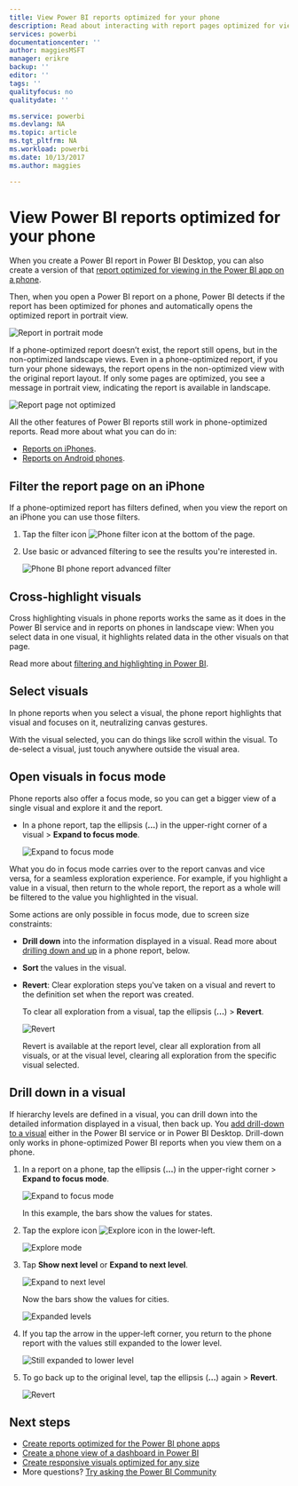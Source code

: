 ```yaml
---
title: View Power BI reports optimized for your phone
description: Read about interacting with report pages optimized for viewing in the Power BI phone apps.
services: powerbi
documentationcenter: ''
author: maggiesMSFT
manager: erikre
backup: ''
editor: ''
tags: ''
qualityfocus: no
qualitydate: ''

ms.service: powerbi
ms.devlang: NA
ms.topic: article
ms.tgt_pltfrm: NA
ms.workload: powerbi
ms.date: 10/13/2017
ms.author: maggies

---
```

# View Power BI reports optimized for your phone
When you create a Power BI report in Power BI Desktop, you can also create a version of that [report optimized for viewing in the Power BI app on a phone](powerbi-desktop-create-phone-report.md).

Then, when you open a Power BI report on a phone, Power BI detects if the report has been optimized for phones and automatically opens the optimized report in portrait view.

![Report in portrait mode](media/powerbi-mobile-view-phone-report/07-power-bi-phone-report-portrait.png)

If a phone-optimized report doesn’t exist, the report still opens, but in the non-optimized landscape views. Even in a phone-optimized report, if you turn your phone sideways, the report opens in the non-optimized view with the original report layout. If only some pages are optimized, you see a message in portrait view, indicating the report is available in landscape.

![Report page not optimized](media/powerbi-mobile-view-phone-report/06-power-bi-phone-report-page-not-optimized.png)

All the other features of Power BI reports still work in phone-optimized reports. Read more about what you can do in:

* [Reports on iPhones](powerbi-mobile-reports-in-the-iphone-app.md). 
* [Reports on Android phones](powerbi-mobile-reports-in-the-iphone-app.md).

## Filter the report page on an iPhone
If a phone-optimized report has filters defined, when you view the report on an iPhone you can use those filters. 

1. Tap the filter icon ![Phone filter icon](media/powerbi-mobile-view-phone-report/power-bi-phone-filter-icon.png) at the bottom of the page. 
2. Use basic or advanced filtering to see the results you're interested in.
   
    ![Phone BI phone report advanced filter](media/powerbi-mobile-view-phone-report/power-bi-iphone-advanced-filter-toronto.gif)

## Cross-highlight visuals
Cross highlighting visuals in phone reports works the same as it does in the Power BI service and in reports on phones in landscape view: When you select data in one visual, it highlights related data in the other visuals on that page.

Read more about [filtering and highlighting in Power BI](power-bi-reports-filters-and-highlighting.md).

## Select visuals
In phone reports when you select a visual, the phone report highlights that visual and focuses on it, neutralizing canvas gestures.

With the visual selected, you can do things like scroll within the visual. To de-select a visual, just touch anywhere outside the visual area.

## Open visuals in focus mode
Phone reports also offer a focus mode, so you can get a bigger view of a single visual and explore it and the report.

* In a phone report, tap the ellipsis (**...**) in the upper-right corner of a visual  > **Expand to focus mode**.
  
    ![Expand to focus mode](media/powerbi-mobile-view-phone-report/power-bi-phone-report-focus-mode.png)

What you do in focus mode carries over to the report canvas and vice versa, for a seamless exploration experience. For example, if you highlight a value in a visual, then return to the whole report, the report as a whole will be filtered to the value you highlighted in the visual.

Some actions are only possible in focus mode, due to screen size constraints:

* **Drill down** into the information displayed in a visual. Read more about [drilling down and up](powerbi-mobile-view-phone-report.md#drill-down-in-a-visual) in a phone report, below.
* **Sort** the values in the visual.
* **Revert**: Clear exploration steps you've taken on a visual and revert to the definition set when the report was created.
  
    To clear all exploration from a visual, tap the ellipsis (**...**) > **Revert**.
  
    ![Revert](media/powerbi-mobile-view-phone-report/power-bi-phone-report-revert-levels.png)
  
    Revert is available at the report level, clear all exploration from all visuals, or at the visual level, clearing all exploration from the specific visual selected.   

## Drill down in a visual
If hierarchy levels are defined in a visual, you can drill down into the detailed information displayed in a visual, then back up. You [add drill-down to a visual](power-bi-visualization-drill-down.md) either in the Power BI service or in Power BI Desktop. Drill-down only works in phone-optimized Power BI reports when you view them on a phone. 

1. In a report on a phone, tap the ellipsis (**...**) in the upper-right corner > **Expand to focus mode**.
   
    ![Expand to focus mode](media/powerbi-mobile-view-phone-report/power-bi-phone-report-focus-mode.png)
   
    In this example, the bars show the values for states.
2. Tap the explore icon ![Explore icon](media/powerbi-mobile-view-phone-report/power-bi-phone-report-explore-icon.png) in the lower-left.
   
    ![Explore mode](media/powerbi-mobile-view-phone-report/power-bi-phone-report-explore-mode.png)
3. Tap **Show next level** or **Expand to next level**.
   
    ![Expand to next level](media/powerbi-mobile-view-phone-report/power-bi-phone-report-expand-levels.png)
   
    Now the bars show the values for cities.
   
    ![Expanded levels](media/powerbi-mobile-view-phone-report/power-bi-phone-report-expanded-levels.png)
4. If you tap the arrow in the upper-left corner, you return to the phone report with the values still expanded to the lower level.
   
    ![Still expanded to lower level](media/powerbi-mobile-view-phone-report/power-bi-back-to-phone-report-expanded-levels.png)
5. To go back up to the original level, tap the ellipsis (**...**) again > **Revert**.
   
    ![Revert](media/powerbi-mobile-view-phone-report/power-bi-phone-report-revert-levels.png)

## Next steps
* [Create reports optimized for the Power BI phone apps](powerbi-desktop-create-phone-report.md)
* [Create a phone view of a dashboard in Power BI](service-create-dashboard-mobile-phone-view.md)
* [Create responsive visuals optimized for any size](powerbi-desktop-create-responsive-visuals.md)
* More questions? [Try asking the Power BI Community](http://community.powerbi.com/)

